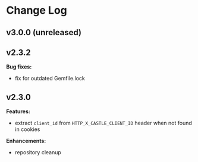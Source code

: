 # Change Log

## v3.0.0 (unreleased)


## v2.3.2

**Bug fixes:**

- fix for outdated Gemfile.lock

## v2.3.0

**Features:**

- extract `client_id` from `HTTP_X_CASTLE_CLIENT_ID` header when not found in cookies

**Enhancements:**

- repository cleanup
